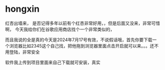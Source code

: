 # hongxin
红杏出墙来，
是否记得多年以前有个红杏非常好用，，但是后面又没来，非常可惜啊，
今天我给你们在谷歌应用商店找个一个非常类似的，

而且我说的全是真的今天是2024年7月17号有效，不说假话哦，首先你要下载一个浏览器比如2345这个自己找，把他拖到浏览器里面点击开启就可以来。。。还不用登陆，非常安全

软件我上传到项目里面来自己下载就可安装，真实
